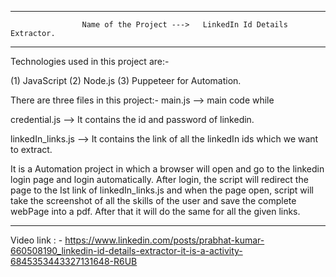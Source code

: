 
-----------------------------------------------------------------------------------------------------------------------------------------------------------------------

				    Name of the Project --->   LinkedIn Id Details Extractor.

-----------------------------------------------------------------------------------------------------------------------------------------------------------------------



Technologies used in this project are:-

(1) JavaScript
(2) Node.js
(3) Puppeteer for Automation.

There are three files in this project:-
 main.js           --> main code while 
 
 credential.js     --> It contains the id and password of linkedin.
 
 linkedIn_links.js --> It contains the link of all the linkedIn ids which we want to extract.

It is a Automation project in which a browser will open and go to the linkedin login page and login automatically.
After login, the script will redirect the page to the Ist link of linkedIn_links.js and when the page open, script will
take the screenshot of all the skills of the user and save the complete webPage into a pdf. After that it will do the
same for all the given links.

------------------------------------------------------------------------------------------------------------------------------------------------------------------------


Video link : - https://www.linkedin.com/posts/prabhat-kumar-660508190_linkedin-id-details-extractor-it-is-a-activity-6845353443327131648-R6UB 
  
